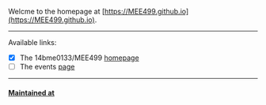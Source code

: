 Welcme to the homepage at [https://MEE499.github.io](https://MEE499.github.io).

---

Available links:
 - [x] The 14bme0133/MEE499 [homepage](https://14bme0133.github.io/MEE499)
 - [ ] The events [page](https://MEE499.github.io/events/)
 
 ---
 
 #### [Maintained at](https://github.com/MEE499)
